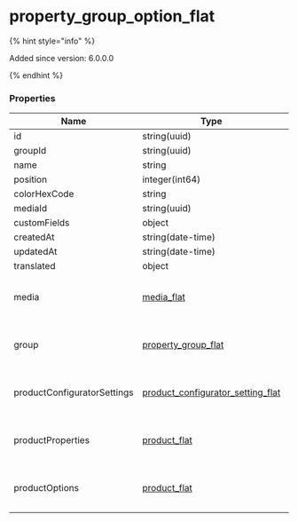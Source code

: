 
# property_group_option_flat

{% hint style="info" %}

Added since version: 6.0.0.0

{% endhint %}

### Properties

|Name|Type|Required|Restrictions|Description|
|---|---|---|---|---|
|id|string(uuid)|false|none|none|
|groupId|string(uuid)|true|none|none|
|name|string|true|none|none|
|position|integer(int64)|false|none|none|
|colorHexCode|string|false|none|none|
|mediaId|string(uuid)|false|none|none|
|customFields|object|false|none|none|
|createdAt|string(date-time)|true|read-only|none|
|updatedAt|string(date-time)|false|read-only|none|
|translated|object|false|none|none|
|media|[media_flat](/schema/media_flat.md)|false|none|Added since version: 6.0.0.0|
|group|[property_group_flat](/schema/property_group_flat.md)|false|none|Added since version: 6.0.0.0|
|productConfiguratorSettings|[product_configurator_setting_flat](/schema/product_configurator_setting_flat.md)|false|none|Added since version: 6.0.0.0|
|productProperties|[product_flat](/schema/product_flat.md)|false|none|Added since version: 6.0.0.0|
|productOptions|[product_flat](/schema/product_flat.md)|false|none|Added since version: 6.0.0.0|
